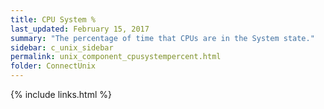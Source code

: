 ```yaml
---
title: CPU System %
last_updated: February 15, 2017
summary: "The percentage of time that CPUs are in the System state."
sidebar: c_unix_sidebar
permalink: unix_component_cpusystempercent.html
folder: ConnectUnix
---
```


{% include links.html %}
